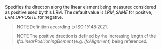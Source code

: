 Specifies the direction along the linear element being measured considered as positive used by this LRM. The default value is _LRM_SAME_ for positive, _LRM_OPPOSITE_
for negative.

> NOTE&nbsp;Definition according to ISO 19148:2021.

> NOTE&nbsp;The positive direction is defined by the increasing length of the _IfcLinearPositioningElement_ (e.g. _IfcAlignment_) being referenced.
